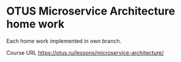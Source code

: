 # OTUS Microservice Architecture home work

Each home work implemented in own branch. 

Course URL
https://otus.ru/lessons/microservice-architecture/
